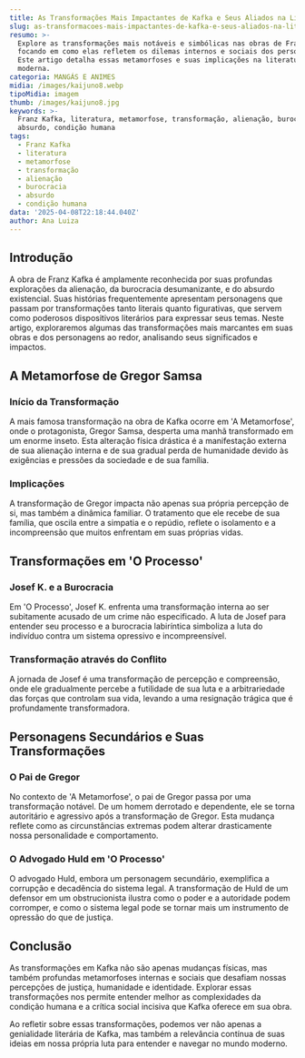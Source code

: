 ```yaml
---
title: As Transformações Mais Impactantes de Kafka e Seus Aliados na Literatura
slug: as-transformacoes-mais-impactantes-de-kafka-e-seus-aliados-na-literatura
resumo: >-
  Explore as transformações mais notáveis e simbólicas nas obras de Franz Kafka,
  focando em como elas refletem os dilemas internos e sociais dos personagens.
  Este artigo detalha essas metamorfoses e suas implicações na literatura
  moderna.
categoria: MANGÁS E ANIMES
midia: /images/kaijuno8.webp
tipoMidia: imagem
thumb: /images/kaijuno8.jpg
keywords: >-
  Franz Kafka, literatura, metamorfose, transformação, alienação, burocracia,
  absurdo, condição humana
tags:
  - Franz Kafka
  - literatura
  - metamorfose
  - transformação
  - alienação
  - burocracia
  - absurdo
  - condição humana
data: '2025-04-08T22:18:44.040Z'
author: Ana Luiza
---
```


## Introdução
A obra de Franz Kafka é amplamente reconhecida por suas profundas explorações da alienação, da burocracia desumanizante, e do absurdo existencial. Suas histórias frequentemente apresentam personagens que passam por transformações tanto literais quanto figurativas, que servem como poderosos dispositivos literários para expressar seus temas. Neste artigo, exploraremos algumas das transformações mais marcantes em suas obras e dos personagens ao redor, analisando seus significados e impactos.

## A Metamorfose de Gregor Samsa
### Início da Transformação
A mais famosa transformação na obra de Kafka ocorre em 'A Metamorfose', onde o protagonista, Gregor Samsa, desperta uma manhã transformado em um enorme inseto. Esta alteração física drástica é a manifestação externa de sua alienação interna e de sua gradual perda de humanidade devido às exigências e pressões da sociedade e de sua família.
### Implicações
A transformação de Gregor impacta não apenas sua própria percepção de si, mas também a dinâmica familiar. O tratamento que ele recebe de sua família, que oscila entre a simpatia e o repúdio, reflete o isolamento e a incompreensão que muitos enfrentam em suas próprias vidas.

## Transformações em 'O Processo'
### Josef K. e a Burocracia
Em 'O Processo', Josef K. enfrenta uma transformação interna ao ser subitamente acusado de um crime não especificado. A luta de Josef para entender seu processo e a burocracia labiríntica simboliza a luta do indivíduo contra um sistema opressivo e incompreensível.
### Transformação através do Conflito
A jornada de Josef é uma transformação de percepção e compreensão, onde ele gradualmente percebe a futilidade de sua luta e a arbitrariedade das forças que controlam sua vida, levando a uma resignação trágica que é profundamente transformadora.

## Personagens Secundários e Suas Transformações
### O Pai de Gregor
No contexto de 'A Metamorfose', o pai de Gregor passa por uma transformação notável. De um homem derrotado e dependente, ele se torna autoritário e agressivo após a transformação de Gregor. Esta mudança reflete como as circunstâncias extremas podem alterar drasticamente nossa personalidade e comportamento.
### O Advogado Huld em 'O Processo'
O advogado Huld, embora um personagem secundário, exemplifica a corrupção e decadência do sistema legal. A transformação de Huld de um defensor em um obstrucionista ilustra como o poder e a autoridade podem corromper, e como o sistema legal pode se tornar mais um instrumento de opressão do que de justiça.

## Conclusão
As transformações em Kafka não são apenas mudanças físicas, mas também profundas metamorfoses internas e sociais que desafiam nossas percepções de justiça, humanidade e identidade. Explorar essas transformações nos permite entender melhor as complexidades da condição humana e a crítica social incisiva que Kafka oferece em sua obra.

Ao refletir sobre essas transformações, podemos ver não apenas a genialidade literária de Kafka, mas também a relevância contínua de suas ideias em nossa própria luta para entender e navegar no mundo moderno.
